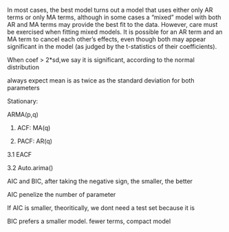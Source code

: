 In most cases, the best model turns out a model that uses either only AR terms or only MA terms, although in some cases a “mixed” model with both AR and MA terms may provide the best fit to the data. However, care must be exercised when fitting mixed models. It is possible for an AR term and an MA term to cancel each other’s effects, even though both may appear significant in the model (as judged by the t-statistics of their coefficients).





When coef > 2*sd,we say it is significant, according to the normal distribution

always expect mean is as twice as the standard deviation for both parameters







Stationary:

ARMA(p,q)

1. ACF: MA(q)

2. PACF: AR(q)

3.1 EACF

3.2 Auto.arima()



AIC and BIC, after taking the negative sign, the smaller, the better

AIC penelize the number of parameter

If AIC is smaller, theoritically, we dont need a test set because it is 



BIC prefers a smaller model. fewer terms, compact model